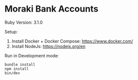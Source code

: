 # Moraki Bank Accounts


Ruby Version: 3.1.0

Setup:

1. Install Docker + Docker Compose: https://www.docker.com/
2. Install NodeJs: https://nodejs.org/en


Run in Development mode:

```
bundle install
npm install
bin/dev
```

